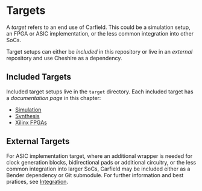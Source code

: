 # Targets

A *target* refers to an end use of Carfield. This could be a simulation setup, an FPGA or ASIC
implementation, or the less common integration into other SoCs.

Target setups can either be *included* in this repository or live in an *external* repository and
use Cheshire as a dependency.

## Included Targets

Included target setups live in the `target` directory. Each included target has a *documentation
page* in this chapter:

- [Simulation](sim.md)
- [Synthesis](synth.md)
- [Xilinx FPGAs](xilinx.md)

## External Targets

For ASIC implementation target, where an additional wrapper is needed for clock generation blocks,
bidirectional pads or additional circuitry, or the less common integration into larger SoCs,
Carfield may be included either as a Bender dependency or Git submodule. For further information and
best pratices, see [Integration](integr.md).
